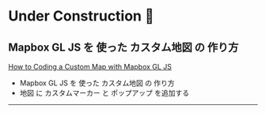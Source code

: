 # Under Construction 🚧

## Mapbox GL JS を 使った カスタム地図 の 作り方
[How to Coding a Custom Map with Mapbox GL JS](https://go-out-mapbox.github.io/)
* Mapbox GL JS を 使った カスタム地図 の 作り方
* 地図 に カスタムマーカー と ポップアップ を追加する
---

